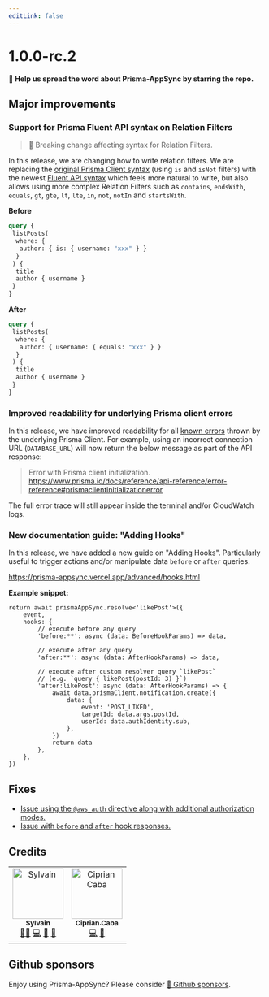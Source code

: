 ```yaml
---
editLink: false
---
```


# 1.0.0-rc.2

**🌟 Help us spread the word about Prisma-AppSync by starring the repo.**

## Major improvements

### Support for Prisma Fluent API syntax on Relation Filters

> 🚨 Breaking change affecting syntax for Relation Filters.

In this release, we are changing how to write relation filters. We are replacing the [original Prisma Client syntax](https://www.prisma.io/docs/concepts/components/prisma-client/relation-queries#filter-on--to-one-relations) (using `is` and `isNot` filters) with the newest [Fluent API syntax](https://www.prisma.io/docs/concepts/components/prisma-client/relation-queries#fluent-api) which feels more natural to write, but also allows using more complex Relation Filters such as `contains`, `endsWith`, `equals`, `gt`, `gte`, `lt`, `lte`, `in`, `not`, `notIn` and `startsWith`.

**Before**

```graphql
query {
 listPosts(
  where: {
   author: { is: { username: "xxx" } }
  }
 ) {
  title
  author { username }
 }
}
```

**After**

```graphql
query {
 listPosts(
  where: {
   author: { username: { equals: "xxx" } }
  }
 ) {
  title
  author { username }
 }
}
```

### Improved readability for underlying Prisma client errors

In this release, we have improved readability for all [known errors](https://www.prisma.io/docs/reference/api-reference/error-reference) thrown by the underlying Prisma Client. For example, using an incorrect connection URL (`DATABASE_URL`) will now return the below message as part of the API response:

> Error with Prisma client initialization. https://www.prisma.io/docs/reference/api-reference/error-reference#prismaclientinitializationerror

The full error trace will still appear inside the terminal and/or CloudWatch logs.

### New documentation guide: "Adding Hooks"

In this release, we have added a new guide on "Adding Hooks". Particularly useful to trigger actions and/or manipulate data `before` or `after` queries.

https://prisma-appsync.vercel.app/advanced/hooks.html

**Example snippet:**

```tsx
return await prismaAppSync.resolve<'likePost'>({
    event,
    hooks: {
        // execute before any query
        'before:**': async (data: BeforeHookParams) => data,

        // execute after any query
        'after:**': async (data: AfterHookParams) => data,

        // execute after custom resolver query `likePost`
        // (e.g. `query { likePost(postId: 3) }`)
        'after:likePost': async (data: AfterHookParams) => {
            await data.prismaClient.notification.create({
                data: {
                    event: 'POST_LIKED',
                    targetId: data.args.postId,
                    userId: data.authIdentity.sub,
                },
            })
            return data
        },
    },
})
```

## Fixes

- [Issue using the `@aws_auth` directive along with additional authorization modes.](https://github.com/maoosi/prisma-appsync/pull/52)
- [Issue with `before` and `after` hook responses.](https://github.com/maoosi/prisma-appsync/pull/54)

## Credits

<table>
  <tbody>
    <tr>
      <td align="center"><a href="https://sylvainsimao.fr"><img src="https://avatars.githubusercontent.com/u/4679377?v=4?s=100" width="100px;" alt="Sylvain"/><br /><sub><b>Sylvain</b></sub></a><br /><a href="#maintainer-maoosi" title="Maintainer">🧙‍♂️</a> <a href="https://github.com/maoosi/prisma-appsync/commits?author=maoosi" title="Code">💻</a> <a href="#ideas-maoosi" title="Ideas, Planning, & Feedback">🤔</a> <a href="https://github.com/maoosi/prisma-appsync/commits?author=maoosi" title="Documentation">📖</a></td>
      <td align="center"><a href="http://www.cipriancaba.com"><img src="https://avatars.githubusercontent.com/u/695515?v=4?s=100" width="100px;" alt="Ciprian Caba"/><br /><sub><b>Ciprian Caba</b></sub></a><br /><a href="https://github.com/maoosi/prisma-appsync/commits?author=cipriancaba" title="Code">💻</a> <a href="#ideas-cipriancaba" title="Ideas, Planning, & Feedback">🤔</a></td>
    </tr>
  </tbody>
</table>

## Github sponsors

Enjoy using Prisma-AppSync? Please consider [💛 Github sponsors](https://github.com/sponsors/maoosi).
